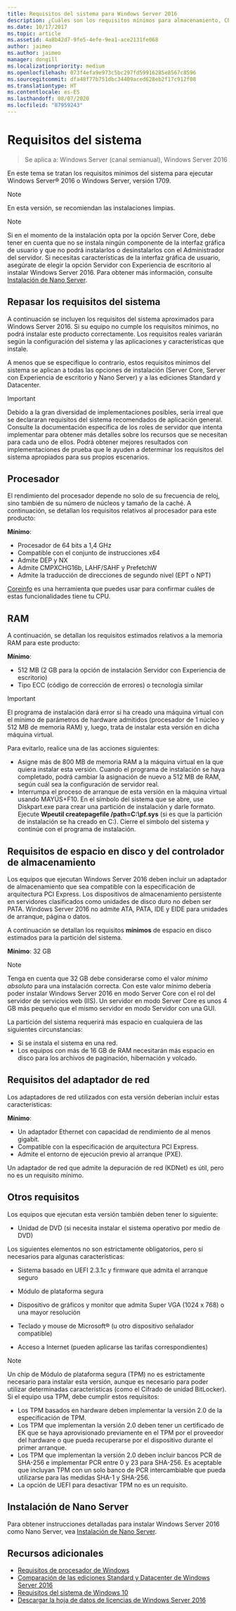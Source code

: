 ```yaml
---
title: Requisitos del sistema para Windows Server 2016
description: ¿Cuáles son los requisitos mínimos para almacenamiento, CPU, red, memoria y RAM en una instalación limpia de cada opción de instalación?
ms.date: 10/17/2017
ms.topic: article
ms.assetid: 4a8b42d7-9fe5-4efe-9ea1-ace2131fe068
author: jaimeo
ms.author: jaimeo
manager: dongill
ms.localizationpriority: medium
ms.openlocfilehash: 073f4efa9e973c5bc297fd59916285e8567c8596
ms.sourcegitcommit: dfa48f77b751dbc34409aced628eb2f17c912f08
ms.translationtype: HT
ms.contentlocale: es-ES
ms.lasthandoff: 08/07/2020
ms.locfileid: "87959243"
---
```

# <a name="system-requirements"></a>Requisitos del sistema

> Se aplica a: Windows Server (canal semianual), Windows Server 2016

En este tema se tratan los requisitos mínimos del sistema para ejecutar Windows Server&reg; 2016 o Windows Server, versión 1709.

> [!NOTE]
> En esta versión, se recomiendan las instalaciones limpias.

> [!NOTE]
> Si en el momento de la instalación opta por la opción Server Core, debe tener en cuenta que no se instala ningún componente de la interfaz gráfica de usuario y que no podrá instalarlos o desinstalarlos con el Administrador del servidor. Si necesitas características de la interfaz gráfica de usuario, asegúrate de elegir la opción Servidor con Experiencia de escritorio al instalar Windows Server 2016. Para obtener más información, consulte [Instalación de Nano Server](Getting-Started-with-Nano-Server.md).


## <a name="review-system-requirements"></a>Repasar los requisitos del sistema
A continuación se incluyen los requisitos del sistema aproximados para Windows Server 2016. Si su equipo no cumple los requisitos mínimos, no podrá instalar este producto correctamente. Los requisitos reales variarán según la configuración del sistema y las aplicaciones y características que instale.

A menos que se especifique lo contrario, estos requisitos mínimos del sistema se aplican a todas las opciones de instalación (Server Core, Server con Experiencia de escritorio y Nano Server) y a las ediciones Standard y Datacenter.

> [!IMPORTANT]
> Debido a la gran diversidad de implementaciones posibles, sería irreal que se declararan requisitos del sistema recomendados de aplicación general. Consulte la documentación específica de los roles de servidor que intenta implementar para obtener más detalles sobre los recursos que se necesitan para cada uno de ellos. Podrá obtener mejores resultados con implementaciones de prueba que le ayuden a determinar los requisitos del sistema apropiados para sus propios escenarios.


## <a name="processor"></a>Procesador
El rendimiento del procesador depende no solo de su frecuencia de reloj, sino también de su número de núcleos y tamaño de la caché. A continuación, se detallan los requisitos relativos al procesador para este producto:

**Mínimo**:
- Procesador de 64 bits a 1,4 GHz
- Compatible con el conjunto de instrucciones x64
- Admite DEP y NX
- Admite CMPXCHG16b, LAHF/SAHF y PrefetchW
- Admite la traducción de direcciones de segundo nivel (EPT o NPT)

[Coreinfo](/sysinternals/downloads/coreinfo) es una herramienta que puedes usar para confirmar cuáles de estas funcionalidades tiene tu CPU.

## <a name="ram"></a>RAM
A continuación, se detallan los requisitos estimados relativos a la memoria RAM para este producto:

**Mínimo**:
- 512 MB (2 GB para la opción de instalación Servidor con Experiencia de escritorio)
- Tipo ECC (código de corrección de errores) o tecnología similar

> [!IMPORTANT]
> El programa de instalación dará error si ha creado una máquina virtual con el mínimo de parámetros de hardware admitidos (procesador de 1 núcleo y 512 MB de memoria RAM) y, luego, trata de instalar esta versión en dicha máquina virtual.
>
> Para evitarlo, realice una de las acciones siguientes:
>
> -   Asigne más de 800 MB de memoria RAM a la máquina virtual en la que quiera instalar esta versión. Cuando el programa de instalación se haya completado, podrá cambiar la asignación de nuevo a 512 MB de RAM, según cuál sea la configuración de servidor real.
> -   Interrumpa el proceso de arranque de esta versión en la máquina virtual usando MAYÚS+F10. En el símbolo del sistema que se abre, use Diskpart.exe para crear una partición de instalación y darle formato. Ejecute **Wpeutil createpagefile /path=C:\pf.sys** (si es que la partición de instalación se ha creado en C:). Cierre el símbolo del sistema y continúe con el programa de instalación.

## <a name="storage-controller-and-disk-space-requirements"></a>Requisitos de espacio en disco y del controlador de almacenamiento
Los equipos que ejecutan Windows Server 2016 deben incluir un adaptador de almacenamiento que sea compatible con la especificación de arquitectura PCI Express. Los dispositivos de almacenamiento persistente en servidores clasificados como unidades de disco duro no deben ser PATA. Windows Server 2016 no admite ATA, PATA, IDE y EIDE para unidades de arranque, página o datos.

A continuación se detallan los requisitos **mínimos** de espacio en disco estimados para la partición del sistema.

**Mínimo**: 32 GB

> [!NOTE]
> Tenga en cuenta que 32 GB debe considerarse como el valor *mínimo absoluto* para una instalación correcta. Con este valor mínimo debería poder instalar Windows Server 2016 en modo Server Core con el rol del servidor de servicios web (IIS). Un servidor en modo Server Core es unos 4 GB más pequeño que el mismo servidor en modo Servidor con una GUI.
>
> La partición del sistema requerirá más espacio en cualquiera de las siguientes circunstancias:
>
> -   Si se instala el sistema en una red.
> -   Los equipos con más de 16 GB de RAM necesitarán más espacio en disco para los archivos de paginación, hibernación y volcado.

## <a name="network-adapter-requirements"></a>Requisitos del adaptador de red

Los adaptadores de red utilizados con esta versión deberían incluir estas características:

**Mínimo**:
- Un adaptador Ethernet con capacidad de rendimiento de al menos gigabit.
- Compatible con la especificación de arquitectura PCI Express.
- Admite el entorno de ejecución previo al arranque (PXE).

Un adaptador de red que admite la depuración de red (KDNet) es útil, pero no es un requisito mínimo.

## <a name="other-requirements"></a>Otros requisitos
Los equipos que ejecutan esta versión también deben tener lo siguiente:


-   Unidad de DVD (si necesita instalar el sistema operativo por medio de DVD)

Los siguientes elementos no son estrictamente obligatorios, pero sí necesarios para algunas características:

- Sistema basado en UEFI 2.3.1c y firmware que admita el arranque seguro
- Módulo de plataforma segura

-   Dispositivo de gráficos y monitor que admita Super VGA (1024 x 768) o una mayor resolución

-   Teclado y mouse de Microsoft&reg; (u otro dispositivo señalador compatible)

-   Acceso a Internet (pueden aplicarse las tarifas correspondientes)

> [!NOTE]
> Un chip de Módulo de plataforma segura (TPM) no es estrictamente necesario para instalar esta versión, aunque es necesario para poder utilizar determinadas características (como el Cifrado de unidad BitLocker). Si el equipo usa TPM, debe cumplir estos requisitos:
>
> - Los TPM basados en hardware deben implementar la versión 2.0 de la especificación de TPM.
> - Los TPM que implementan la versión 2.0 deben tener un certificado de EK que se haya aprovisionado previamente en el TPM por el proveedor del hardware o que pueda recuperarse por el dispositivo durante el primer arranque.
> - Los TPM que implementan la versión 2.0 deben incluir bancos PCR de SHA-256 e implementar PCR entre 0 y 23 para SHA-256. Es aceptable que incluyan TPM con un solo banco de PCR intercambiable que pueda utilizarse para las medidas SHA-1 y SHA-256.
> - La opción de UEFI para desactivar TPM no es un requisito.

## <a name="installation-of-nano-server"></a>Instalación de Nano Server
Para obtener instrucciones detalladas para instalar Windows Server 2016 como Nano Server, vea [Instalación de Nano Server](Getting-Started-with-Nano-Server.md).

## <a name="additional-resources"></a>Recursos adicionales
- [Requisitos de procesador de Windows](/windows-hardware/design/minimum/windows-processor-requirements)
- [Comparación de las ediciones Standard y Datacenter de Windows Server 2016](./2016-edition-comparison.md)
- [Requisitos del sistema de Windows 10](https://www.microsoft.com/windows/windows-10-specifications#system-specifications)
- [Descargar la hoja de datos de licencias de Windows Server 2016](https://download.microsoft.com/download/7/2/9/7290EA05-DC56-4BED-9400-138C5701F174/WS2016LicensingDatasheet.pdf)
